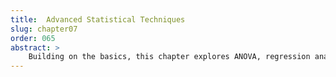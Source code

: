 ```yaml
---
title:  Advanced Statistical Techniques
slug: chapter07
order: 065
abstract: >
    Building on the basics, this chapter explores ANOVA, regression analysis, and logistic regression. Practical examples demonstrate how these techniques can be applied to uncover relationships between variables and predict outcomes in research datasets.
---
```



